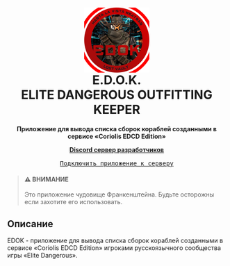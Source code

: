 <h1 align="center">
   <br>
      <img align="center" src="sources/images/EDOK - Logo - Small.png" alt="ᓚᘏᗢ" width="150" height="150">
   <br>
      E.D.O.K.
   <br>
      ELITE DANGEROUS OUTFITTING KEEPER 
   <br>
</h1>

<p align="center">
   <b>Приложение для вывода списка сборок кораблей созданными в сервисе «Coriolis EDCD Edition»</b>
</p>

<p align="center">
	<strong>
		<a href="https://discord.gg/HFqmXPvMxC">Discord сервер разработчиков</a>
	</strong>
</p>

<div align="center">
   <a href="https://discord.com/oauth2/authorize?client_id=827209985481244683&scope=bot%20applications.commands">
      <kbd>Подключить приложение к серверу</kbd>
   </a>
</div>

> #### ⚠ ВНИМАНИЕ
   > Это приложение чудовище Франкенштейна. Будьте осторожны если захотите его использовать.
  
## Описание
EDOK - приложение для вывода списка сборок кораблей созданными в сервисе «Coriolis EDCD Edition» игроками русскоязычного сообщества игры «Elite Dangerous».